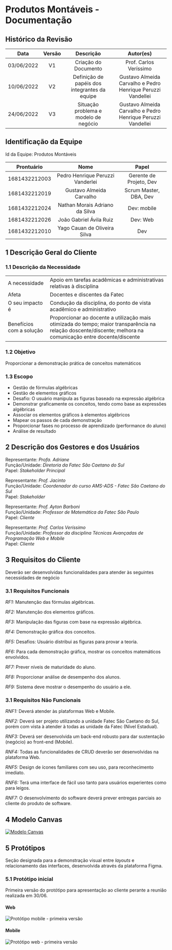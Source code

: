 # Produtos Montáveis - Documentação

## Histórico da Revisão

| Data | Versão | Descrição | Autor(es) |
| :---: | :-----: | :-------: | :-------: |
| 03/06/2022 | V1 | Criação do Documento | Prof. Carlos Veríssimo |
| 10/06/2022 | V2 | Definição de papéis dos integrantes da equipe | Gustavo Almeida Carvalho e Pedro Henrique Peruzzi Vandellei |
| 24/06/2022 | V3 | Situação problema e modelo de negócio  | Gustavo Almeida Carvalho e Pedro Henrique Peruzzi Vandellei |

## Identificação da Equipe

Id da Equipe: Produtos Montáveis

| Prontuário | Nome | Papel |
| :---: | :-----: | :-------: |
| 1681432212003 | Pedro Henrique Peruzzi Vanderlei | Gerente de Projeto, Dev
| 1681432212019 | Gustavo Almeida Carvalho | Scrum Master, DBA, Dev
| 1681432212024 | Nathan Morais Adriano da Silva | Dev: mobile
| 1681432212026	| João Gabriel Ávila Ruiz |	Dev: Web
| 1681432212010	| Yago Cauan de Oliveira Silva | Dev

## 1 Descrição Geral do Cliente

### 1.1 Descrição da Necessidade

<table>
    <tr>
        <td> A necessidade </td>
        <td> Apoio em tarefas acadêmicas e administrativas relativas à disciplina </td>
    </tr>
    <tr>
        <td> Afeta </td>
        <td> Docentes e discentes da Fatec </td>
    </tr>
        <td> O seu impacto é </td> 
        <td> Condução da disciplina, do ponto de vista acadêmico e administrativo </td>
    </tr>
    <tr>
        <td> Benefícios com a solução </td>
        <td> Proporcionar ao docente a utilização mais otimizada do tempo; maior transparência na relação doscente/discente; melhora na comunicação entre docente/discente </td>
    </tr>
</table>

### 1.2 Objetivo

Proporcionar a demonstração prática de conceitos matemáticos

### 1.3 Escopo

- Gestão de fórmulas algébricas
- Gestão de elementos gráficos
- Desafio: O usuário manipula as figuras baseado na expressão algébrica
- Demonstrar graficamente os conceitos, tendo como base as expressões algébricas
- Associar os elementos gráficos à elementos algébricos
- Mapear os passos de cada demonstração 
- Proporcionar fases no processo de aprendizado (performance do aluno)
- Análise de resultado

## 2 Descrição dos Gestores e dos Usuários

Representante: _Profa. Adriane_ <br>
Função/Unidade: _Diretoria da Fatec São Caetano do Sul_ <br>
Papel: _Stakeholder Principal_ <br>

Representante: _Prof. Jacinto_ <br>
Função/Unidade: _Coordenador do curso AMS-ADS - Fatec São Caetano do Sul_ <br>
Papel: _Stakeholder_ <br>

Representante: _Prof. Ayton Barboni_ <br>
Função/Unidade: _Professor de Matemática da Fatec São Paulo_ <br>
Papel: _Cliente_ <br>

Representante: _Prof. Carlos Veríssimo_ <br>
Função/Unidade: _Professor da disciplina Técnicas Avançadas de Programação Web e Mobile_ <br>
Papel: _Cliente_ <br>

## 3 Requisitos do Cliente

Deverão ser desenvolvidas funcionalidades para atender às seguintes necessidades de negócio

### 3.1 Requisitos Funcionais

*RF1:* Manutenção das fórmulas algébricas.

*RF2:* Manutenção dos elementos gráficos.

*RF3:* Manipulação das figuras com base na expressão algébrica.

*RF4:* Demonstração gráfica dos conceitos. 

*RF5:* Desafios: Usuário distribui as figuras para provar a teoria. 

*RF6:* Para cada demonstração gráfica, mostrar os conceitos matemáticos envolvidos. 

*RF7:* Prever níveis de maturidade do aluno. 

*RF8:* Proporcionar análise de desempenho dos alunos.

*RF9:* Sistema deve mostrar o desempenho do usuário a ele.

### 3.1 Requisitos Não Funcionais 

*RNF1:* Deverá atender às plataformas Web e Mobile.

*RNF2:* Deverá ser projeto utilizando a unidade Fatec São Caetano do Sul, porém com vista à atender à todas as unidade da Fatec (Nível Estadual). 

*RNF3:* Deverá ser desenvolvida um back-end robusto para dar sustentação (negócio) ao front-end (Mobile). 

*RNF4:* Todas as funcionalidades de CRUD deverão ser desenvolvidas na plataforma Web. 

*RNF5:* Design de ícones familiares com seu uso, para reconhecimento imediato. 

*RNF6:* Terá uma interface de fácil uso tanto para usuários experientes como para leigos. 

*RNF7:* O desenvolvimento do software deverá prever entregas parciais ao cliente do produto de software.

## 4 Modelo Canvas

[![Modelo Canvas](./assets/modelo-canvas.png)]()

## 5 Protótipos

Seção designada para a demonstração visual entre *layouts* e relacionamento das interfaces, desenvolvida através da plataforma Figma.

### 5.1 Protótipo inicial

Primeira versão do protótipo para apresentação ao cliente perante a reunião realizada em 30/06.

#### Web

![Protótipo mobile - primeira versão](./assets/prototipo-mobile-v1.png)

#### Mobile

![Protótipo web - primeira versão](./assets/prototipo-web-v1.png)
